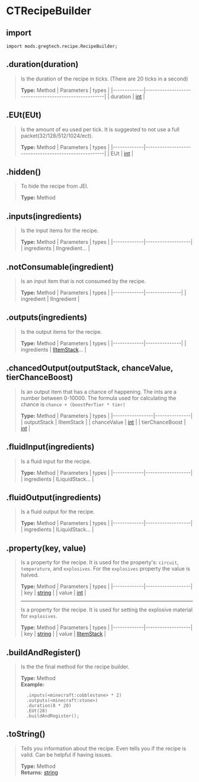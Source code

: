# CTRecipeBuilder

## import
`import mods.gregtech.recipe.RecipeBuilder;`

## .duration(duration)
> Is the duration of the recipe in ticks. (There are 20 ticks in a second)
>
> **Type:** Method
> | Parameters  | types                                                |
> |-------------|------------------------------------------------------|
> | duration    | [int](/CraftTweaker/Vanilla/Base-Types/int.md)       |

## .EUt(EUt)
> Is the amount of eu used per tick. It is suggested to not use a full packet(32/128/512/1024/ect).
>
> **Type:** Method
> | Parameters  | types                                                |
> |-------------|------------------------------------------------------|
> | EUt         | [int](/CraftTweaker/Vanilla/Base-Types/int.md)       |

## .hidden()
>To hide the recipe from JEI.
>
> **Type:** Method

## .inputs(ingredients)
> Is the input items for the recipe.
>
> **Type:** Method
> | Parameters  | types             |
> |-------------|-------------------|
> | ingredients | IIngredient...    |

## .notConsumable(ingredient)
> Is an input item that is not consumed by the recipe.
>
> **Type:** Method
> | Parameters  | types         |
> |-------------|---------------|
> | ingredient  | IIngredient   |

## .outputs(ingredients)
> Is the output items for the recipe.
>
> **Type:** Method
> | Parameters  | types         |
> |-------------|---------------|
> | ingredients | [IItemStack](/CraftTweaker/Vanilla/Items/IItemStack.md)... |

## .chancedOutput(outputStack, chanceValue, tierChanceBoost)
> Is an output item that has a chance of happening. The ints are a number between 0-10000. The formula used for calculating the chance is `chance + (boostPerTier * tier)`
>
> **Type:** Method
> | Parameters      | types         |
> |-----------------|---------------|
> | outputStack     | IItemStack    |
> | chanceValue     | [int](/CraftTweaker/Vanilla/Base-Types/int.md)           |
> | tierChanceBoost | [int](/CraftTweaker/Vanilla/Base-Types/int.md)           |

## .fluidInput(ingredients)
> Is a fluid input for the recipe.
>
> **Type:** Method
> | Parameters  | types             |
> |-------------|-------------------|
> | ingredients | ILiquidStack...   |

## .fluidOutput(ingredients)
> Is a fluid output for the recipe.
>
> **Type:** Method
> | Parameters  | types             |
> |-------------|-------------------|
> | ingredients | ILiquidStack...   |

## .property(key, value)
> Is a property for the recipe. It is used for the property's: `circuit`, `temperature`, and `explosives`. For the `explosives` property the value is halved.
>
> **Type:** Method
> | Parameters  | types             |
> |-------------|-------------------|
> | key         | [string](/CraftTweaker/Vanilla/Base-Types/string.md)            |
> | value       | [int](/CraftTweaker/Vanilla/Base-Types/int.md)               |
>
> * * *
>
> Is a property for the recipe. It is used for setting the explosive material for `explosives`.
>
> **Type:** Method
> | Parameters  | types             |
> |-------------|-------------------|
> | key         | [string](/CraftTweaker/Vanilla/Base-Types/string.md)           |
> | value       | [IItemStack](/CraftTweaker/Vanilla/Items/IItemStack.md)        |

## .buildAndRegister()
> Is the the final method for the recipe builder.
>
> **Type:** Method  
> **Example:**
> ```RecipeMap.getByName("compressor").recipeBuilder()
>   .inputs(<minecraft:cobblestone> * 2)
>   .outputs(<minecraft:stone>)
>   .duration(8 * 20)
>   .EUt(28)
>   .buildAndRegister();
> ```

## .toString()
> Tells you information about the recipe. Even tells you if the recipe is valid. Can be helpful if having issues.
>
> **Type:** Method  
> **Returns:** [string](/CraftTweaker/Vanilla/Base-Types/string.md)

